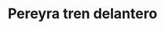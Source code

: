 ---
title: "Pereyra tren delantero"
url: /corrientes/pereyra-tren-delantero/
shop: reparación de automóviles
---